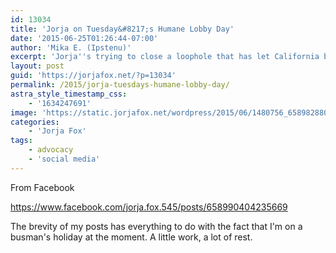 ```yaml
---
id: 13034
title: 'Jorja on Tuesday&#8217;s Humane Lobby Day'
date: '2015-06-25T01:26:44-07:00'
author: 'Mika E. (Ipstenu)'
excerpt: 'Jorja''s trying to close a loophole that has let California be the second largest market for ivory in the entire USA.'
layout: post
guid: 'https://jorjafox.net/?p=13034'
permalink: /2015/jorja-tuesdays-humane-lobby-day/
astra_style_timestamp_css:
    - '1634247691'
image: 'https://static.jorjafox.net/wordpress/2015/06/1480756_658982880903088_640595824760985163_n.jpg'
categories:
    - 'Jorja Fox'
tags:
    - advocacy
    - 'social media'
---
```


From Facebook

https://www.facebook.com/jorja.fox.545/posts/658990404235669

The brevity of my posts has everything to do with the fact that I'm on a busman's holiday at the moment. A little work, a lot of rest.